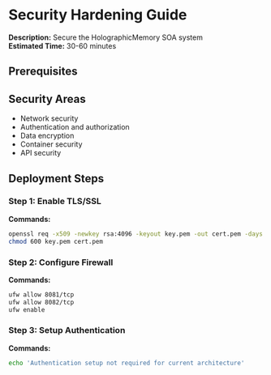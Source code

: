# Security Hardening Guide

**Description:** Secure the HolographicMemory SOA system  
**Estimated Time:** 30-60 minutes

## Prerequisites


## Security Areas

- Network security
- Authentication and authorization
- Data encryption
- Container security
- API security

## Deployment Steps


### Step 1: Enable TLS/SSL

**Commands:**

```bash
openssl req -x509 -newkey rsa:4096 -keyout key.pem -out cert.pem -days 365 -nodes
chmod 600 key.pem cert.pem
```


### Step 2: Configure Firewall

**Commands:**

```bash
ufw allow 8081/tcp
ufw allow 8082/tcp
ufw enable
```


### Step 3: Setup Authentication

**Commands:**

```bash
echo 'Authentication setup not required for current architecture'
```

